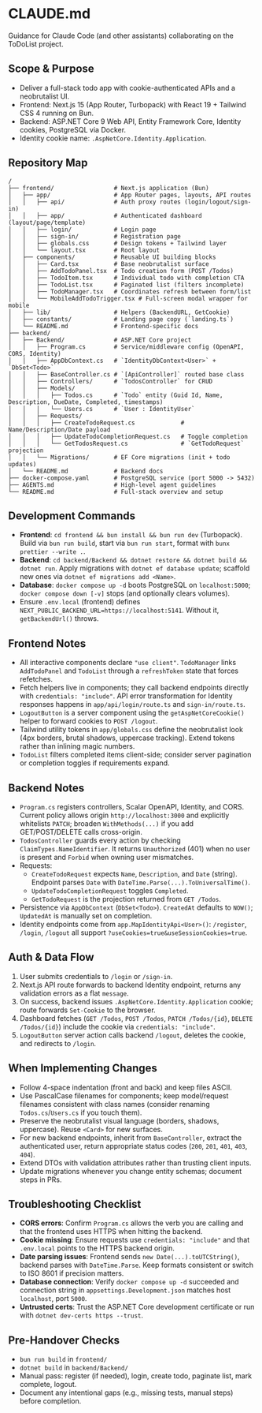# CLAUDE.md

Guidance for Claude Code (and other assistants) collaborating on the ToDoList project.

## Scope & Purpose
- Deliver a full-stack todo app with cookie-authenticated APIs and a neobrutalist UI.
- Frontend: Next.js 15 (App Router, Turbopack) with React 19 + Tailwind CSS 4 running on Bun.
- Backend: ASP.NET Core 9 Web API, Entity Framework Core, Identity cookies, PostgreSQL via Docker.
- Identity cookie name: `.AspNetCore.Identity.Application`.

## Repository Map
```
/
├── frontend/                 # Next.js application (Bun)
│   ├── app/                  # App Router pages, layouts, API routes
│   │   ├── api/              # Auth proxy routes (login/logout/sign-in)
│   │   ├── app/              # Authenticated dashboard (layout/page/template)
│   │   ├── login/            # Login page
│   │   ├── sign-in/          # Registration page
│   │   ├── globals.css       # Design tokens + Tailwind layer
│   │   └── layout.tsx        # Root layout
│   ├── components/           # Reusable UI building blocks
│   │   ├── Card.tsx          # Base neobrutalist surface
│   │   ├── AddTodoPanel.tsx  # Todo creation form (POST /Todos)
│   │   ├── TodoItem.tsx      # Individual todo with completion CTA
│   │   ├── TodoList.tsx      # Paginated list (filters incomplete)
│   │   ├── TodoManager.tsx   # Coordinates refresh between form/list
│   │   └── MobileAddTodoTrigger.tsx # Full-screen modal wrapper for mobile
│   ├── lib/                  # Helpers (BackendURL, GetCookie)
│   ├── constants/            # Landing page copy (`landing.ts`)
│   └── README.md             # Frontend-specific docs
├── backend/
│   ├── Backend/              # ASP.NET Core project
│   │   ├── Program.cs        # Service/middleware config (OpenAPI, CORS, Identity)
│   │   ├── AppDbContext.cs   # `IdentityDbContext<User>` + `DbSet<Todo>`
│   │   ├── BaseController.cs # `[ApiController]` routed base class
│   │   ├── Controllers/      # `TodosController` for CRUD
│   │   ├── Models/
│   │   │   ├── Todos.cs      # `Todo` entity (Guid Id, Name, Description, DueDate, Completed, timestamps)
│   │   │   └── Users.cs      # `User : IdentityUser`
│   │   ├── Requests/
│   │   │   ├── CreateTodoRequest.cs             # Name/Description/Date payload
│   │   │   ├── UpdateTodoCompletionRequest.cs   # Toggle completion
│   │   │   └── GetTodosRequest.cs               # `GetTodoRequest` projection
│   │   └── Migrations/       # EF Core migrations (init + todo updates)
│   └── README.md             # Backend docs
├── docker-compose.yaml       # PostgreSQL service (port 5000 -> 5432)
├── AGENTS.md                 # High-level agent guidelines
└── README.md                 # Full-stack overview and setup
```

## Development Commands
- **Frontend**: `cd frontend && bun install && bun run dev` (Turbopack). Build via `bun run build`, start via `bun run start`, format with `bunx prettier --write .`.
- **Backend**: `cd backend/Backend && dotnet restore && dotnet build && dotnet run`. Apply migrations with `dotnet ef database update`; scaffold new ones via `dotnet ef migrations add <Name>`.
- **Database**: `docker compose up -d` boots PostgreSQL on `localhost:5000`; `docker compose down [-v]` stops (and optionally clears volumes).
- Ensure `.env.local` (frontend) defines `NEXT_PUBLIC_BACKEND_URL=https://localhost:5141`. Without it, `getBackendUrl()` throws.

## Frontend Notes
- All interactive components declare `"use client"`. `TodoManager` links `AddTodoPanel` and `TodoList` through a `refreshToken` state that forces refetches.
- Fetch helpers live in components; they call backend endpoints directly with `credentials: "include"`. API error transformation for Identity responses happens in `app/api/login/route.ts` and `sign-in/route.ts`.
- `LogoutButton` is a server component using the `getAspNetCoreCookie()` helper to forward cookies to `POST /logout`.
- Tailwind utility tokens in `app/globals.css` define the neobrutalist look (4px borders, brutal shadows, uppercase tracking). Extend tokens rather than inlining magic numbers.
- `TodoList` filters completed items client-side; consider server pagination or completion toggles if requirements expand.

## Backend Notes
- `Program.cs` registers controllers, Scalar OpenAPI, Identity, and CORS. Current policy allows origin `http://localhost:3000` and explicitly whitelists `PATCH`; broaden `WithMethods(...)` if you add GET/POST/DELETE calls cross-origin.
- `TodosController` guards every action by checking `ClaimTypes.NameIdentifier`. It returns `Unauthorized` (401) when no user is present and `Forbid` when owning user mismatches.
- Requests:
  - `CreateTodoRequest` expects `Name`, `Description`, and `Date` (string). Endpoint parses `Date` with `DateTime.Parse(...).ToUniversalTime()`.
  - `UpdateTodoCompletionRequest` toggles `Completed`.
  - `GetTodoRequest` is the projection returned from `GET /Todos`.
- Persistence via `AppDbContext` (`DbSet<Todo>`). `CreatedAt` defaults to `NOW()`; `UpdatedAt` is manually set on completion.
- Identity endpoints come from `app.MapIdentityApi<User>()`: `/register`, `/login`, `/logout` all support `?useCookies=true&useSessionCookies=true`.

## Auth & Data Flow
1. User submits credentials to `/login` or `/sign-in`.
2. Next.js API route forwards to backend Identity endpoint, returns any validation errors as a flat `message`.
3. On success, backend issues `.AspNetCore.Identity.Application` cookie; route forwards `Set-Cookie` to the browser.
4. Dashboard fetches (`GET /Todos`, `POST /Todos`, `PATCH /Todos/{id}`, `DELETE /Todos/{id}`) include the cookie via `credentials: "include"`.
5. `LogoutButton` server action calls backend `/logout`, deletes the cookie, and redirects to `/login`.

## When Implementing Changes
- Follow 4-space indentation (front and back) and keep files ASCII.
- Use PascalCase filenames for components; keep model/request filenames consistent with class names (consider renaming `Todos.cs`/`Users.cs` if you touch them).
- Preserve the neobrutalist visual language (borders, shadows, uppercase). Reuse `<Card>` for new surfaces.
- For new backend endpoints, inherit from `BaseController`, extract the authenticated user, return appropriate status codes (`200`, `201`, `401`, `403`, `404`).
- Extend DTOs with validation attributes rather than trusting client inputs.
- Update migrations whenever you change entity schemas; document steps in PRs.

## Troubleshooting Checklist
- **CORS errors**: Confirm `Program.cs` allows the verb you are calling and that the frontend uses HTTPS when hitting the backend.
- **Cookie missing**: Ensure requests use `credentials: "include"` and that `.env.local` points to the HTTPS backend origin.
- **Date parsing issues**: Frontend sends `new Date(...).toUTCString()`, backend parses with `DateTime.Parse`. Keep formats consistent or switch to ISO 8601 if precision matters.
- **Database connection**: Verify `docker compose up -d` succeeded and connection string in `appsettings.Development.json` matches host `localhost`, port `5000`.
- **Untrusted certs**: Trust the ASP.NET Core development certificate or run with `dotnet dev-certs https --trust`.

## Pre-Handover Checks
- `bun run build` in `frontend/`
- `dotnet build` in `backend/Backend/`
- Manual pass: register (if needed), login, create todo, paginate list, mark complete, logout.
- Document any intentional gaps (e.g., missing tests, manual steps) before completion.
